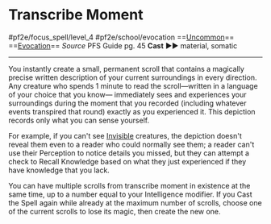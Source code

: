 # Transcribe Moment
#pf2e/focus_spell/level_4 #pf2e/school/evocation 
==[Uncommon](../../../rules/traits/uncommon.md)== ==[Evocation](../../../rules/traits/evocation.md)==
*Source* PFS Guide pg. 45
**Cast** ►► material, somatic

---
You instantly create a small, permanent scroll that contains a magically precise written description of your current surroundings in every direction. Any creature who spends 1 minute to read the scroll—written in a language of your choice that you know— immediately sees and experiences your surroundings during the moment that you recorded (including whatever events transpired that round) exactly as you experienced it. This depiction records only what you can sense yourself.

For example, if you can't see [Invisible](../../../Conditions/Invisible.md) creatures, the depiction doesn't reveal them even to a reader who could normally see them; a reader can't use their Perception to notice details you missed, but they can attempt a check to Recall Knowledge based on what they just experienced if they have knowledge that you lack.

You can have multiple scrolls from transcribe moment in existence at the same time, up to a number equal to your Intelligence modifier. If you Cast the Spell again while already at the maximum number of scrolls, choose one of the current scrolls to lose its magic, then create the new one.